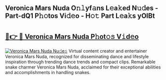 ## Veronica Mars Nuda O𝚗𝚕yf𝚊ns L𝚎a𝚔ed N𝚞𝚍es - Part-dQ1 P𝚑𝚘tos Vi𝚍𝚎o - H𝚘𝚝 Part L𝚎a𝚔s yOlBt

# <h2><a href="http://kf4i6j.oniu.top/?m=Veronica+Mars+Nuda">🔗👉 🔴 Veronica Mars Nuda P𝚑ot𝚘𝚜 V𝚒d𝚎o</a></h2>

[![Veronica Mars Nuda Nu𝚍e𝚜](https://i.imgur.com/0qMVB7G.gif)](http://kf4i6j.oniu.top/?m=Veronica+Mars+Nuda)
Virtual content creator and entertainer Veronica Mars Nuda, recognized for disseminating dance and lifestyle inspiration through trending dance trends and compact clips. Remarkable snake charmer Veronica Mars Nuda, acclaimed for their exceptional abilities and accomplishments in handling snakes.  

